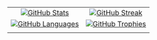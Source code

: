 |     |     |
| :-: | :-: |
| [![GitHub Stats](https://github-readme-stats.vercel.app/api?username=TechWhizKid&count_private=true&show_icons=true&theme=dark)](https://github.com/TechWhizKid) | [![GitHub Streak](https://github-readme-streak-stats.herokuapp.com/?user=TechWhizKid&theme=darkhub)](https://github.com/TechWhizKid)
| [![GitHub Languages](https://github-readme-stats.vercel.app/api/top-langs?username=TechWhizKid&show_icons=true&locale=en&layout=compact&theme=darkhub)](https://github.com/TechWhizKid) | [![GitHub Trophies](https://github-profile-trophy.vercel.app/?username=TechWhizKid&theme=darkhub)](https://github.com/TechWhizKid)
| |
